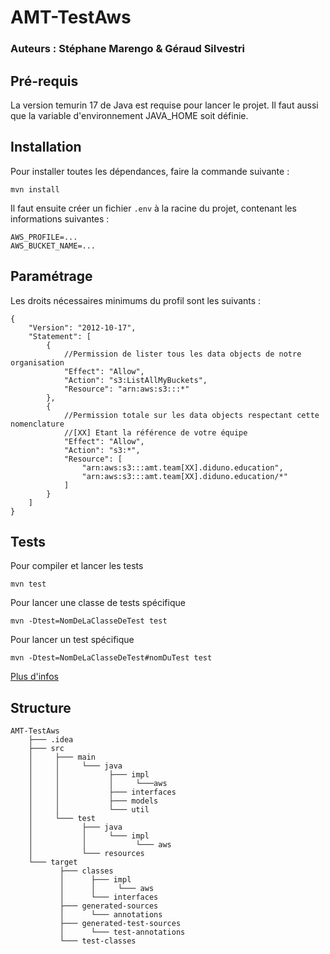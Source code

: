 # AMT-TestAws

### Auteurs : Stéphane Marengo & Géraud Silvestri

## Pré-requis

La version temurin 17 de Java est requise pour lancer le projet. Il faut aussi que la variable d'environnement JAVA_HOME
soit définie.

## Installation

Pour installer toutes les dépendances, faire la commande suivante :

```
mvn install
```

Il faut ensuite créer un fichier `.env` à la racine du projet, contenant les informations suivantes :

```
AWS_PROFILE=...
AWS_BUCKET_NAME=...
```

## Paramétrage

Les droits nécessaires minimums du profil sont les suivants :

```
{
    "Version": "2012-10-17",
    "Statement": [
        {
            //Permission de lister tous les data objects de notre organisation
            "Effect": "Allow",
            "Action": "s3:ListAllMyBuckets",
            "Resource": "arn:aws:s3:::*"
        },
        {   
            //Permission totale sur les data objects respectant cette nomenclature
            //[XX] Etant la référence de votre équipe
            "Effect": "Allow",
            "Action": "s3:*",
            "Resource": [
                "arn:aws:s3:::amt.team[XX].diduno.education",
                "arn:aws:s3:::amt.team[XX].diduno.education/*"
            ]
        }
    ]
}

```

## Tests

Pour compiler et lancer les tests

```
mvn test
```

Pour lancer une classe de tests spécifique

```
mvn -Dtest=NomDeLaClasseDeTest test
```

Pour lancer un test spécifique

```
mvn -Dtest=NomDeLaClasseDeTest#nomDuTest test
```

[Plus d'infos](https://maven.apache.org/surefire/maven-surefire-plugin/examples/single-test.html)

## Structure

```
AMT-TestAws
    ├─── .idea
    ├─── src
    │     ├─── main
    │     │     └─── java
    │     │           ├─── impl
    │     │           │     └───aws
    │     │           ├─── interfaces
    │     │           ├─── models
    │     │           └─── util
    │     └─── test
    │           ├─── java
    │           │     └─── impl
    │           │           └─── aws
    │           └─── resources
    └─── target
           ├─── classes
           │      ├─── impl
           │      │     └─── aws
           │      └─── interfaces
           ├─── generated-sources
           │      └─── annotations
           ├─── generated-test-sources
           │      └─── test-annotations
           └─── test-classes
```
